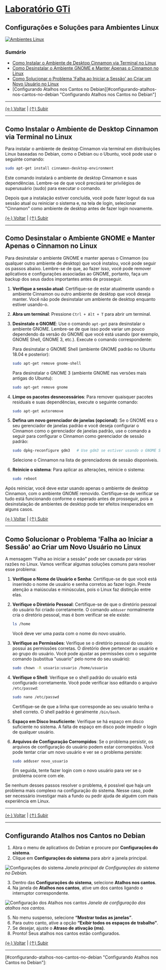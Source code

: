 # [Laboratório GTi](../../README.md#laborat%C3%B3rio-gti "Laboratório GTi")

## Configurações e Soluções para Ambientes Linux

[![Ambientes Linux](./images/Linux_environments.png?raw=true "Ambientes Linux")](./images/Linux_environments.png?raw=true "Ambientes Linux")

### *Sumário*

- [Como Instalar o Ambiente de Desktop Cinnamon via Terminal no Linux](#como-instalar-o-ambiente-de-desktop-cinnamon-via-terminal-no-linux "Como Instalar o Ambiente de Desktop Cinnamon via Terminal no Linux")
- [Como Desinstalar o Ambiente GNOME e Manter Apenas o Cinnamon no Linux](#como-desinstalar-o-ambiente-gnome-e-manter-apenas-o-cinnamon-no-linux "Como Desinstalar o Ambiente GNOME e Manter Apenas o Cinnamon no Linux")
- [Como Solucionar o Problema 'Falha ao Iniciar a Sessão' ao Criar um Novo Usuário no Linux](#como-solucionar-o-problema-falha-ao-iniciar-a-sess%C3%A3o-ao-criar-um-novo-usu%C3%A1rio-no-linux "Como Solucionar o Problema 'Falha ao Iniciar a Sessão' ao Criar um Novo Usuário no Linux")
- [Configurando Atalhos nos Cantos no Debian][#configurando-atalhos-nos-cantos-no-debian "Configurando Atalhos nos Cantos no Debian"]

---

[(&larr;) Voltar](../../README.md#laborat%C3%B3rio-gti "Voltar ao Sumário") | 
[(&uarr;) Subir](#sum%C3%A1rio "Subir para o topo")

---

## Como Instalar o Ambiente de Desktop Cinnamon via Terminal no Linux

Para instalar o ambiente de desktop Cinnamon via terminal em distribuições Linux baseadas no Debian, como o Debian ou o Ubuntu, você pode usar o seguinte comando:

```bash
sudo apt-get install cinnamon-desktop-environment
```

Este comando instalará o ambiente de desktop Cinnamon e suas dependências. Lembre-se de que você precisará ter privilégios de superusuário (sudo) para executar o comando.

Depois que a instalação estiver concluída, você pode fazer logout da sua sessão atual ou reiniciar o sistema e, na tela de login, selecionar "Cinnamon" como ambiente de desktop antes de fazer login novamente.

[(&larr;) Voltar](../../README.md#laborat%C3%B3rio-gti "Voltar ao Sumário") | 
[(&uarr;) Subir](#sum%C3%A1rio "Subir para o topo")

---

## Como Desinstalar o Ambiente GNOME e Manter Apenas o Cinnamon no Linux

Para desinstalar o ambiente GNOME e manter apenas o Cinnamon (ou qualquer outro ambiente de desktop) que você instalou, você pode seguir os passos abaixo. Lembre-se de que, ao fazer isso, você pode remover aplicativos e configurações associadas ao GNOME, portanto, faça um backup dos seus dados importantes antes de prosseguir.

1. **Verifique a sessão atual**: Certifique-se de estar atualmente usando o ambiente Cinnamon ou outro ambiente de desktop que você deseja manter. Você não pode desinstalar um ambiente de desktop enquanto estiver usando-o.

2. **Abra um terminal**: Pressione `Ctrl + Alt + T` para abrir um terminal.

3. **Desinstale o GNOME**: Use o comando `apt-get` para desinstalar o ambiente GNOME. Lembre-se de que isso pode variar um pouco dependendo da versão do GNOME que você está usando (por exemplo, GNOME Shell, GNOME 3, etc.). Execute o comando correspondente:

   Para desinstalar o GNOME Shell (ambiente GNOME padrão no Ubuntu 18.04 e posterior):

   ```bash
   sudo apt-get remove gnome-shell
   ```

   Para desinstalar o GNOME 3 (ambiente GNOME nas versões mais antigas do Ubuntu):

   ```bash
   sudo apt-get remove gnome
   ```

4. **Limpe os pacotes desnecessários**: Para remover quaisquer pacotes residuais e suas dependências, execute o seguinte comando:

   ```bash
   sudo apt-get autoremove
   ```

5. **Defina um novo gerenciador de janelas (opcional)**: Se o GNOME era o seu gerenciador de janelas padrão e você deseja configurar o Cinnamon como o gerenciador de janelas padrão, use o comando a seguir para configurar o Cinnamon como gerenciador de sessão padrão:

   ```bash
   sudo dpkg-reconfigure gdm3   # Use gdm3 se estiver usando o GNOME Shell como gerenciador de janelas
   ```

   Selecione o Cinnamon na lista de gerenciadores de sessão disponíveis.

6. **Reinicie o sistema**: Para aplicar as alterações, reinicie o sistema:

   ```bash
   sudo reboot
   ```

Após reiniciar, você deve estar usando apenas o ambiente de desktop Cinnamon, com o ambiente GNOME removido. Certifique-se de verificar se tudo está funcionando conforme o esperado antes de prosseguir, pois a desinstalação de ambientes de desktop pode ter efeitos inesperados em alguns casos.

[(&larr;) Voltar](../../README.md#laborat%C3%B3rio-gti "Voltar ao Sumário") | 
[(&uarr;) Subir](#sum%C3%A1rio "Subir para o topo")

---

## Como Solucionar o Problema 'Falha ao Iniciar a Sessão' ao Criar um Novo Usuário no Linux

A mensagem "Falha ao iniciar a sessão" pode ser causada por várias razões no Linux. Vamos verificar algumas soluções comuns para resolver esse problema:

1. **Verifique o Nome de Usuário e Senha**: Certifique-se de que você está inserindo o nome de usuário e senha corretos ao fazer login. Preste atenção a maiúsculas e minúsculas, pois o Linux faz distinção entre elas.

2. **Verifique o Diretório Pessoal**: Certifique-se de que o diretório pessoal do usuário foi criado corretamente. O comando `adduser` normalmente cria o diretório pessoal, mas é bom verificar se ele existe:

   ```bash
   ls /home
   ```

   Você deve ver uma pasta com o nome do novo usuário.

3. **Verifique as Permissões**: Verifique se o diretório pessoal do usuário possui as permissões corretas. O diretório deve pertencer ao usuário e ao grupo do usuário. Você pode ajustar as permissões com o seguinte comando (substitua "usuario" pelo nome do seu usuário):

   ```bash
   sudo chown -R usuario:usuario /home/usuario
   ```

4. **Verifique o Shell**: Verifique se o shell padrão do usuário está configurado corretamente. Você pode verificar isso editando o arquivo `/etc/passwd`:

   ```bash
   sudo nano /etc/passwd
   ```

   Certifique-se de que a linha que corresponde ao seu usuário tenha o shell correto. O shell padrão é geralmente `/bin/bash`.

5. **Espaço em Disco Insuficiente**: Verifique se há espaço em disco suficiente no sistema. A falta de espaço em disco pode impedir o login de qualquer usuário.

6. **Arquivos de Configuração Corrompidos**: Se o problema persistir, os arquivos de configuração do usuário podem estar corrompidos. Você pode tentar criar um novo usuário e ver se o problema persiste:

   ```bash
   sudo adduser novo_usuario
   ```

   Em seguida, tente fazer login com o novo usuário para ver se o problema ocorre com ele.

Se nenhum desses passos resolver o problema, é possível que haja um problema mais complexo na configuração do sistema. Nesse caso, pode ser necessário investigar mais a fundo ou pedir ajuda de alguém com mais experiência em Linux.

---

[(&larr;) Voltar](../../README.md#laborat%C3%B3rio-gti "Voltar ao Sumário") | 
[(&uarr;) Subir](#sum%C3%A1rio "Subir para o topo")

---

## Configurando Atalhos nos Cantos no Debian

1. Abra o menu de aplicativos do Debian e procure por **Configurações do sistema**.
2. Clique em **Configurações do sistema** para abrir a janela principal.

![Configurações do sistema](./images/Corner_shortcuts_in_System_Settings.png)
*Janela principal de Configurações do sistema no Debian.*

3. Dentro das **Configurações do sistema**, selecione **Atalhos nos cantos**.
4. Na janela de **Atalhos nos cantos**, ative um dos cantos ligando o interruptor correspondente.

![Configuração dos Atalhos nos cantos](./images/Shortcuts_in_the_corners.png)
*Janela de configuração dos atalhos nos cantos.*

5. No menu suspenso, selecione **“Mostrar todas as janelas”**.
6. Para outro canto, ative a opção **“Exibir todos os espaços de trabalho”**.
7. Se desejar, ajuste o **Atraso de ativação (ms)**.
8. Pronto! Seus atalhos nos cantos estão configurados.

[(&larr;) Voltar](../../README.md#laborat%C3%B3rio-gti "Voltar ao Sumário") | 
[(&uarr;) Subir](#sum%C3%A1rio "Subir para o topo")

---

[#configurando-atalhos-nos-cantos-no-debian "Configurando Atalhos nos Cantos no Debian"]: 